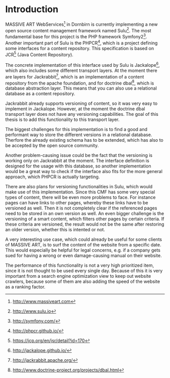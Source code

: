 # Introduction
MASSIVE ART WebServices[^1] in Dornbirn is currently implementing a new open
source content management framework named Sulu[^2]. The most fundamental base
for this project is the PHP framework Symfony2[^3]. Another important part of
Sulu is the PHPCR[^4], which is a project defining some interfaces for a content
repository. This specification is based on JCR[^5] (Java Content Repository).

The concrete implementation of this interface used by Sulu is Jackalope[^6],
which also includes some different transport layers. At the moment there are
layers for Jackrabbit[^7], which is an implementation of a content repository
from the apache foundation, and for doctrine dbal[^8], which is database
abstraction layer. This means that you can also use a relational database as a
content repository.

Jackrabbit already supports versioning of content, so it was very easy to
implement in Jackalope. However, at the moment the doctrine dbal transport
layer does not have any versioning capabilities. The goal of this thesis is to
add this functionality to this transport layer.

The biggest challenges for this implementation is to find a good and performant
way to store the different versions in a relational database. Therfore the
already existing schema has to be extended, which has also to be accepted by
the open source community.

Another problem-causing issue could be the fact that the versioning is working
only on Jackrabbit at the moment. The interface definition is designed for the
usage with this database, so another implementation would be a great way to
check if the interface also fits for the more general approach, which PHPCR is
actually targeting.

There are also plans for versioning functionalities in Sulu, which would make
use of this implementation. Since this CMF has some very special types of
content, there will be even more problems to face. For instance pages can have
links to other pages, whereby these links have to be versioned as well. Then it
is not completely clear if the referenced pages need to be stored in an own
version as well. An even bigger challenge is the versioning of a smart content,
which filters other pages by certain criteria. If these criteria are versioned,
the result would not be the same after restoring an older version, whether this
is intented or not.

A very interesting use case, which could already be useful for some clients of
MASSIVE ART, is to surf the content of the website from a specific date. This
would especially be helpful for legal concerns, e.g. if a company gets sued for
having a wrong or even damage-causing manual on their website.

The performance of this functionality is not a very high prioritized item,
since it is not thought to be used every single day. Because of this it is very
important from a search engine optimization view to keep out website crawlers,
because some of them are also adding the speed of the website as a ranking
factor.

[^1]: <http://www.massiveart.com>
[^2]: <http://www.sulu.io>
[^3]: <http://symfony.com/>
[^4]: <http://phpcr.github.io/>
[^5]: <https://jcp.org/en/jsr/detail?id=170>
[^6]: <http://jackalope.github.io/>
[^7]: <http://jackrabbit.apache.org/>
[^8]: <http://www.doctrine-project.org/projects/dbal.html>


